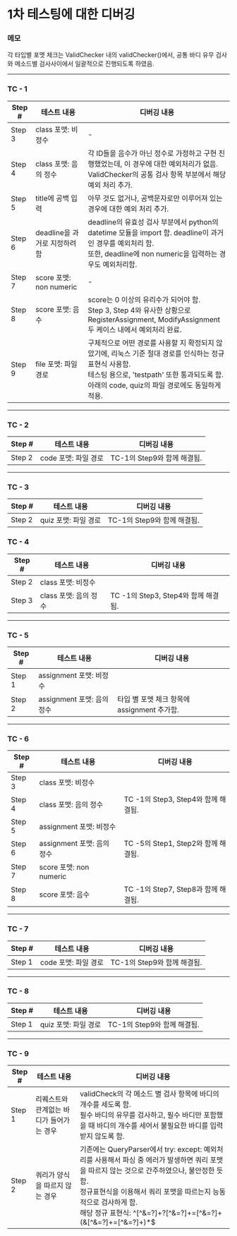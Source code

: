 # 1차 테스팅에 대한 디버깅

### 메모

각 타입별 포멧 체크는 ValidChecker 내의 validChecker()에서, 공통 바디 유무 검사와 메소드별 검사사이에서 일괄적으로 진행되도록 하였음.

-------

### TC - 1

| Step # | 테스트 내용                   | 디버깅 내용                                                  |
| ------ | ----------------------------- | ------------------------------------------------------------ |
| Step 3 | class 포맷: 비정수            | -                                                            |
| Step 4 | class 포맷: 음의 정수         | 각 ID들을 음수가 아닌 정수로 가정하고 구현 진행했었는데, 이 경우에 대한 예외처리가 없음.<br/>ValidChecker의 공통 검사 항목 부분에서 해당 예외 처리 추가. |
| Step 5 | title에 공백 입력             | 아무 것도 없거나, 공백문자로만 이루어져 있는 경우에 대한 예외 처리 추가. |
| Step 6 | deadline을 과거로 지정하려 함 | deadline의 유효성 검사 부분에서 python의 datetime 모듈을 import 함. deadline이 과거인 경우를 예외처리 함.<br/>또한, deadline에 non numeric을 입력하는 경우도 예외처리함. |
| Step 7 | score 포맷: non numeric       | -                                                            |
| Step 8 | score 포맷: 음수              | score는 0 이상의 유리수가 되어야 함.<br/>Step 3, Step 4와 유사한 상황으로 RegisterAssignment, ModifyAssignment 두 케이스 내에서 예외처리 완료. |
| Step 9 | file 포맷: 파일 경로          | 구체적으로 어떤 경로를 사용할 지 확정되지 않았기에, 리눅스 기준 절대 경로를 인식하는 정규표현식 사용함.<br />테스팅 용으로, 'testpath' 또한 통과되도록 함.<br />아래의 code, quiz의 파일 경로에도 동일하게 적용. |

-------

### TC - 2

| Step # | 테스트 내용          | 디버깅 내용                 |
| ------ | -------------------- | --------------------------- |
| Step 2 | code 포맷: 파일 경로 | TC-1의 Step9와 함께 해결됨. |

-------

### TC - 3

| Step # | 테스트 내용          | 디버깅 내용                 |
| ------ | -------------------- | --------------------------- |
| Step 2 | quiz 포맷: 파일 경로 | TC-1의 Step9와 함께 해결됨. |

### TC - 4

| Step # | 테스트 내용           | 디버깅 내용                         |
| ------ | --------------------- | ----------------------------------- |
| Step 2 | class 포맷: 비정수    |                                     |
| Step 3 | class 포맷: 음의 정수 | TC -1의 Step3, Step4와 함께 해결됨. |

-------

### TC - 5

| Step # | 테스트 내용                | 디버깅 내용                                 |
| ------ | -------------------------- | ------------------------------------------- |
| Step 1 | assignment 포맷: 비정수    |                                             |
| Step 2 | assignment 포맷: 음의 정수 | 타입 별 포멧 체크 항목에 assignment 추가함. |

-------

### TC - 6

| Step # | 테스트 내용                | 디버깅 내용                         |
| ------ | -------------------------- | ----------------------------------- |
| Step 3 | class 포맷: 비정수         |                                     |
| Step 4 | class 포맷: 음의 정수      | TC -1의 Step3, Step4와 함께 해결됨. |
| Step 5 | assignment 포맷: 비정수    |                                     |
| Step 6 | assignment 포맷: 음의 정수 | TC -5의 Step1, Step2와 함께 해결됨. |
| Step 7 | score 포맷: non numeric    |                                     |
| Step 8 | score 포맷: 음수           | TC -1의 Step7, Step8과 함께 해결됨. |

-------

### TC - 7

| Step # | 테스트 내용          | 디버깅 내용                 |
| ------ | -------------------- | --------------------------- |
| Step 1 | code 포맷: 파일 경로 | TC-1의 Step9와 함께 해결됨. |

-------

### TC - 8

| Step # | 테스트 내용          | 디버깅 내용                 |
| ------ | -------------------- | --------------------------- |
| Step 1 | quiz 포맷: 파일 경로 | TC-1의 Step9와 함께 해결됨. |

-------

### TC - 9

| Step # | 테스트 내용                              | 디버깅 내용                                                  |
| ------ | ---------------------------------------- | ------------------------------------------------------------ |
| Step 1 | 리퀘스트와 관계없는 바디가 들어가는 경우 | validCheck의 각 메소드 별 검사 항목에 바디의 개수를 세도록 함. <br />필수 바디의 유무를 검사하고, 필수 바디만 포함했을 때 바디의 개수를 세어서 불필요한 바디를 입력받지 않도록 함. |
| Step 2 | 쿼리가 양식을 따르지 않는 경우           | 기존에는 QueryParser에서 try: except: 예외처리를 사용해서 파싱 중 에러가 발생하면 쿼리 포맷을 따르지 않는 것으로 간주하였으나, 불안정한 듯 함.<br />정규표현식을 이용해서 쿼리 포맷을 따르는지 능동적으로 검사하게 함.<br />해당 정규 표현식: ^\[^&=?]+\?\[^&=?]+=\[^&=?]+(&\[^&=?]+=\[^&=?]+)*$ |


